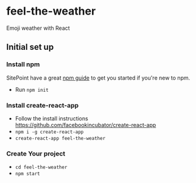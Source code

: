 # feel-the-weather
Emoji weather with React

## Initial set up

### Install npm
SitePoint have a great [npm guide](https://www.sitepoint.com/beginners-guide-node-package-manager/) to get you started if you're new to npm.
* Run `npm init`

### Install create-react-app
* Follow the install instructions https://github.com/facebookincubator/create-react-app
* `npm i -g create-react-app`
* `create-react-app feel-the-weather`

### Create Your project
* `cd feel-the-weather`
* `npm start`

